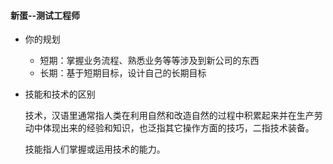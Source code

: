 #### 新蛋--测试工程师

- 你的规划

  - 短期：掌握业务流程、熟悉业务等等涉及到新公司的东西
  - 长期：基于短期目标，设计自己的长期目标

- 技能和技术的区别

  技术，汉语里通常指人类在利用自然和改造自然的过程中积累起来并在生产劳动中体现出来的经验和知识，也泛指其它操作方面的技巧，二指技术装备。

  技能指人们掌握或运用技术的能力。